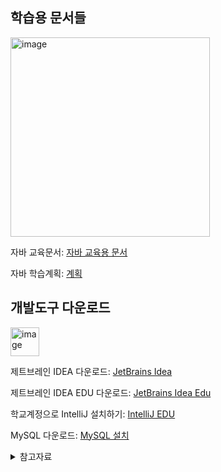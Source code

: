 ## 학습용 문서들

<img width="319" alt="image" src="https://user-images.githubusercontent.com/40907210/164154616-98b1e4a9-9f06-493c-bc84-28e4ca5801f5.png">

자바 교육문서: [자바 교육용 문서](https://wikidocs.net/book/31)

자바 학습계획: [계획](https://github.com/Buram-Highschool-learning-JAVA/Java_Edu/blob/main/%ED%95%99%EC%8A%B5%EA%B3%84%ED%9A%8D.md)

## 개발도구 다운로드

<img width="46" alt="image" src="https://user-images.githubusercontent.com/40907210/164154674-6d22cad3-dabb-4f62-9373-c683b9f565a0.png">

제트브레인 IDEA 다운로드: [JetBrains Idea](https://www.jetbrains.com/ko-kr/idea/)

제트브레인 IDEA EDU 다운로드: [JetBrains Idea Edu](https://www.jetbrains.com/ko-kr/idea-edu/)

학교계정으로 IntelliJ 설치하기: [IntelliJ EDU](https://www.jetbrains.com/community/education/#students)

MySQL 다운로드: [MySQL 설치](https://dev.mysql.com/downloads/windows/installer/8.0.html)

<details>
<summary>참고자료</summary>
<div markdown="1">
  
제트브레인 학생라이센스 받기:[제트브레인 학생](https://goddaehee.tistory.com/215)

자바 git 연동하기: [git 연동](https://goddaehee.tistory.com/m/249)

구글 로그인API 사용:[구글API](https://tyrannocoding.tistory.com/m/51)

</div>
</details>
